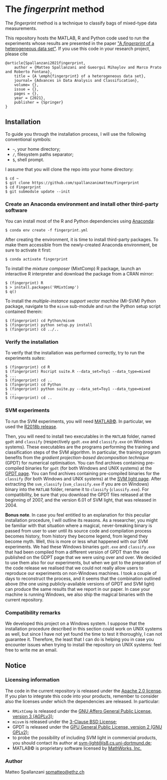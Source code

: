 # The *fingerprint* method

The *fingerprint* method is a technique to classify bags of mixed-type data measurements.

This repository hosts the MATLAB, R and Python code used to run the experiments whose results are presented in the paper ["A *fingerprint* of a heterogeneous data set"]().
If you use this code in your research project, please cite
```
@article{Spallanzani2021fingerprint,
    author = {Matteo Spallanzani and Gueorgui Mihaylov and Marco Prato and Roberto Fontana},
    title = {A \emph{fingerprint} of a heterogeneous data set},
    journal= {Advances in Data Analysis and Classification},
    volume= {},
    issue = {},
    pages = {},
    year = {2021},
    publisher = {Springer}
}
```


## Installation

To guide you through the installation process, I will use the following conventional symbols:

* `~`, your home directory;
* `/`, filesystem paths separator;
* `$`, shell prompt.

I assume that you will clone the repo into your home directory:

```
$ cd ~
$ git clone https://github.com/spallanzanimatteo/Fingerprint
$ cd Fingerprint
$ git submodule update --init
```


### Create an Anaconda environment and install other third-party software

You can install most of the R and Python dependencies using [Anaconda](https://docs.anaconda.com/anaconda/install/index.html):

```
$ conda env create -f fingerprint.yml
```

After creating the environment, it is time to install third-party packages.
To make them accessible from the newly-created Anaconda environment, be sure to activate it first:

```
$ conda activate fingerprint
```

To install the *mixture composer* (MixtComp) R package, launch an interactive R interpreter and download the package from a CRAN mirror:

```
$ (fingerprint) R
$ > install.packages('RMixtComp')
$ q()
```

To install the *multiple-instance support vector machine* (MI-SVM) Python package, navigate to the `misvm` sub-module and run the Python setup script contained therein:

```
$ (fingerprint) cd Python/misvm
$ (fingerprint) python setup.py install
$ (fingerprint) cd ../..
```


### Verify the installation

To verify that the installation was performed correctly, try to run the experiments *suites*:

```
$ (fingerprint) cd R
$ (fingerprint) Rscript suite.R --data_set=Toy1 --data_type=mixed
$ ...
$ (fingerprint) cd ..
$ (fingerprint) cd Python
$ (fingerprint) python suite.py --data_set=Toy1 --data_type=mixed
$ ...
$ (fingerprint) cd ..
```


### SVM experiments

To run the SVM experiments, you will need [MATLAB&copy;](https://www.mathworks.com/products/matlab.html).
In particular, we used the [R2018b release](https://www.mathworks.com/products/new_products/release2018b.html).

Then, you will need to install two executables in the `MATLAB` folder, named `gpdt` and `classify` (respectively `gpdt.exe` and `classify.exe` on Windows systems).
These executables are the programs performing the training and classification steps of the SVM algorithm.
In particular, the training program benefits from the *gradient projection-based decomposition technique* (GPDT) for numerical optimisation.
You can find archives containing pre-compiled binaries for `gpdt` (for both Windows and UNIX systems) at the [GPDT page](http://dm.unife.it/gpdt/).
You can find archives containing pre-compiled binaries for the `classify` (for both Windows and UNIX systems) at the [SVM light page]().
After extracting the `svm_classify` (`svm_classify.exe` if you are on Windows) binary into the `MATLAB` folder, rename it to `classify` (`classify.exe`).
For compatibility, be sure that you download the GPDT files released at the beginning of 2007, and the version 6.01 of SVM light, that was released in 2004.

**Bonus note**.
In case you feel entitled to an explanation for this peculiar installation procedure, I will outline its reasons.
As a researcher, you might be familiar with that situation where a magical, never-breaking binary is passed from user to user until its source code and compilation process becomes history, from history they become legend, from legend they become myth.
Well, this is more or less what happened with our SVM experiments.
We had these Windows binaries `gpdt.exe` and `classify.exe` that had been compiled from a different version of GPDT than the one published on the GDPT page that we were using over and over.
We decided to use them also for our experiments, but when we got to the preparation of the code release we realised that we could not really allow users to reproduce our experiments on non-Windows machines.
I took a couple of days to reconstruct the process, and it seems that the combination outlined above (the one using publicly-available versions of GPDT and SVM light) can produce the same results that we report in our paper.
In case your machine is running Windows, we also ship the magical binaries with the current repository.


### Compatibility remarks

We developed this project on a Windows system.
I suppose that the installation procedure described in this section could work on UNIX systems as well, but since I have not yet found the time to test it thoroughly, I can not guarantee it.
Therefore, the least that I can do is helping you in case you encounter issues when trying to install the repository on UNIX systems: feel free to write me an email.


## Notice

### Licensing information

The code in the current repository is released under the [Apache 2.0 license](https://www.apache.org/licenses/LICENSE-2.0).
If you plan to integrate this code into your products, remember to consider also the licenses under which the dependencies are released.
In particular:

* `RMixtComp` is released under the [GNU Affero General Public License, version 3 (AGPLv3)](https://github.com/modal-inria/MixtComp/blob/master/LICENCE.md);
* `misvm` is released under the [3-Clause BSD License](https://github.com/garydoranjr/misvm/blob/master/LICENSE);
* GPDT is released under the [GPU General Public License, version 2 (GNU GPLv2)](https://www.gnu.org/licenses/old-licenses/gpl-2.0.html);
* to probe the possibility of including SVM light in commercial products, you should contact its author at <a href="mailto:svm-light@ls8.cs.uni-dortmund.de"><svm-light@ls8.cs.uni-dortmund.de><a>;
* MATLAB&copy; is proprietary software licensed by [MathWorks, Inc.](https://www.mathworks.com/)


### Author

Matteo Spallanzani <a href="mailto:spmatteo@ethz.ch"><spmatteo@ethz.ch></a>
